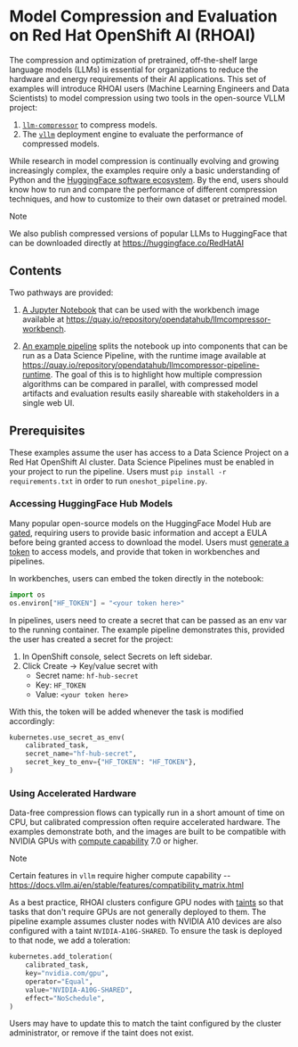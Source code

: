 # Model Compression and Evaluation on Red Hat OpenShift AI (RHOAI)

The compression and optimization of pretrained, off-the-shelf large language models (LLMs) is essential for organizations to reduce the hardware and energy requirements of their AI applications. This set of examples will introduce RHOAI users (Machine Learning Engineers and Data Scientists) to model compression using two tools in the open-source VLLM project: 

1. [`llm-compressor`](https://github.com/vllm-project/llm-compressor) to compress models.
2. The [`vllm`](https://github.com/vllm-project/vllm) deployment engine to evaluate the performance of compressed models. 

While research in model compression is continually evolving and growing increasingly complex, the examples require only a basic understanding of Python and the [HuggingFace software ecosystem](https://huggingface.co/docs/transformers/index). By the end, users should know how to run and compare the performance of different compression techniques, and how to customize to their own dataset or pretrained model.

> [!NOTE]  
> We also publish compressed versions of popular LLMs to HuggingFace that can be downloaded directly at https://huggingface.co/RedHatAI

## Contents

Two pathways are provided:

1. [A Jupyter Notebook](workbench_example.ipynb) that can be used with the workbench image available at https://quay.io/repository/opendatahub/llmcompressor-workbench.

2. [An example pipeline](oneshot_pipeline.py) splits the notebook up into components that can be run as a Data Science Pipeline, with the runtime image available at https://quay.io/repository/opendatahub/llmcompressor-pipeline-runtime. The goal of this is to highlight how multiple compression algorithms can be compared in parallel, with compressed model artifacts and evaluation results easily shareable with stakeholders in a single web UI.

## Prerequisites

These examples assume the user has access to a Data Science Project on a Red Hat OpenShift AI cluster. Data Science Pipelines must be enabled in your project to run the pipeline. Users must `pip install -r requirements.txt` in order to run `oneshot_pipeline.py`.

### Accessing HuggingFace Hub Models

Many popular open-source models on the HuggingFace Model Hub are [gated](https://huggingface.co/docs/hub/en/models-gated), requiring users to provide basic information and accept a EULA before being granted access to download the model. Users must [generate a token](https://huggingface.co/docs/hub/en/security-tokens) to access models, and provide that token in workbenches and pipelines.

In workbenches, users can embed the token directly in the notebook:
```python
import os
os.environ["HF_TOKEN"] = "<your token here>"
```

In pipelines, users need to create a secret that can be passed as an env var to the running container. The example pipeline demonstrates this, provided the user has created a secret for the project:

1. In OpenShift console, select Secrets on left sidebar.
2. Click Create -> Key/value secret with
    - Secret name: `hf-hub-secret`
    - Key: `HF_TOKEN`
    - Value: `<your token here>`

With this, the token will be added whenever the task is modified accordingly:

```python
kubernetes.use_secret_as_env(
    calibrated_task,
    secret_name="hf-hub-secret",
    secret_key_to_env={"HF_TOKEN": "HF_TOKEN"},
)
```


### Using Accelerated Hardware

Data-free compression flows can typically run in a short amount of time on CPU, but calibrated compression often require accelerated hardware. The examples demonstrate both, and the images are built to be compatible with NVIDIA GPUs with [compute capability](https://developer.nvidia.com/cuda-gpus) 7.0 or higher.

> [!NOTE]  
> Certain features in `vllm` require higher compute capability -- https://docs.vllm.ai/en/stable/features/compatibility_matrix.html

As a best practice, RHOAI clusters configure GPU nodes with [taints](https://kubernetes.io/docs/concepts/scheduling-eviction/taint-and-toleration/) so that tasks that don't require GPUs are not generally deployed to them. The pipeline example assumes cluster nodes with NVIDIA A10 devices are also configured with a taint `NVIDIA-A10G-SHARED`. To ensure the task is deployed to that node, we add a toleration:

```python
kubernetes.add_toleration(
    calibrated_task,
    key="nvidia.com/gpu",
    operator="Equal",
    value="NVIDIA-A10G-SHARED",
    effect="NoSchedule",
)
```

Users may have to update this to match the taint configured by the cluster administrator, or remove if the taint does not exist.